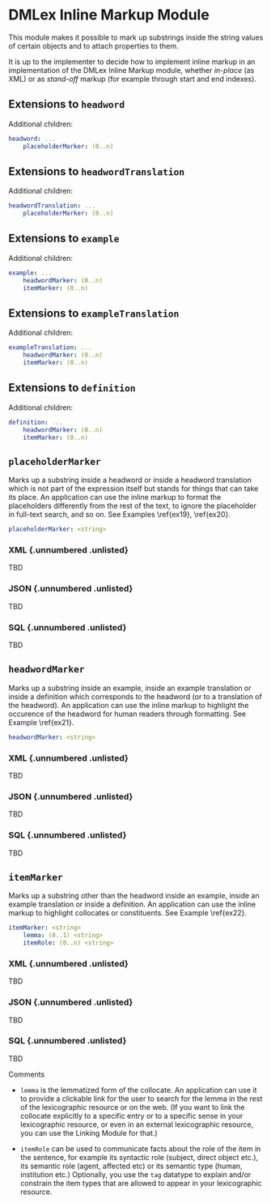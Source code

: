 # DMLex Inline Markup Module

This module makes it possible to mark up substrings inside the string values of certain objects and to attach properties to them.

It is up to the implementer to decide how to implement inline markup in an implementation of the DMLex Inline Markup module, whether _in-place_ (as XML) or as _stand-off_ markup (for example through start and end indexes).

## Extensions to `headword`

Additional children:

```yaml
headword: ...
    placeholderMarker: (0..n)
```

## Extensions to `headwordTranslation`

Additional children:

```yaml
headwordTranslation: ...
    placeholderMarker: (0..n)
```

## Extensions to `example`

Additional children:

```yaml
example: ...
    headwordMarker: (0..n)
    itemMarker: (0..n)
```

## Extensions to `exampleTranslation`

Additional children:

```yaml
exampleTranslation: ...
    headwordMarker: (0..n)
    itemMarker: (0..n)
```

## Extensions to `definition`

Additional children:

```yaml
definition: ...
    headwordMarker: (0..n)
    itemMarker: (0..n)
```

## `placeholderMarker`

Marks up a substring inside a headword or inside a headword translation which is not part of the expression itself but stands for things that can take its place. An application can use the inline markup to format the placeholders differently from the rest of the text, to ignore the placeholder in full-text search, and so on. See Examples \ref{ex19}, \ref{ex20}.

```yaml
placeholderMarker: <string>
```

### XML {.unnumbered .unlisted}

TBD

### JSON {.unnumbered .unlisted}

TBD

### SQL {.unnumbered .unlisted}

TBD

## `headwordMarker`

Marks up a substring inside an example, inside an example translation or inside a definition which corresponds to the headword (or to a translation of the headword). An application can use the inline markup to highlight the occurence of the headword for human readers through formatting. See Example \ref{ex21}.

```yaml
headwordMarker: <string>
```

### XML {.unnumbered .unlisted}

TBD

### JSON {.unnumbered .unlisted}

TBD

### SQL {.unnumbered .unlisted}

TBD

## `itemMarker`

Marks up a substring other than the headword inside an example, inside an example translation or inside a definition. An application can use the inline markup to highlight collocates or constituents. See Example \ref{ex22}.

```yaml
itemMarker: <string>
    lemma: (0..1) <string>
    itemRole: (0..n) <string>
```

### XML {.unnumbered .unlisted}

TBD

### JSON {.unnumbered .unlisted}

TBD

### SQL {.unnumbered .unlisted}

TBD

Comments

- `lemma` is the lemmatized form of the collocate. An application can use it to provide a clickable link for the user to search for the lemma in the rest of the lexicographic resource or on the web. (If you want to link the collocate explicitly to a specific entry or to a specific sense in your lexicographic resource, or even in an external lexicographic resource, you can use the Linking Module for that.)

- `itemRole` can be used to communicate facts about the role of the item in the sentence, for example its syntactic role (subject, direct object etc.), its semantic role (agent, affected etc) or its semantic type (human, institution etc.) Optionally, you use the `tag` datatype to explain and/or constrain the item types that are allowed to appear in your lexicographic resource. 
